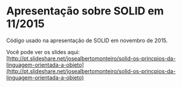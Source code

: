 # Apresentação sobre SOLID em 11/2015

Código usado na apresentação de SOLID em novembro de 2015.

Você pode ver os slides aqui: [http://pt.slideshare.net/josealbertomonteiro/solid-os-princpios-da-linguagem-orientada-a-objeto](http://pt.slideshare.net/josealbertomonteiro/solid-os-princpios-da-linguagem-orientada-a-objeto)